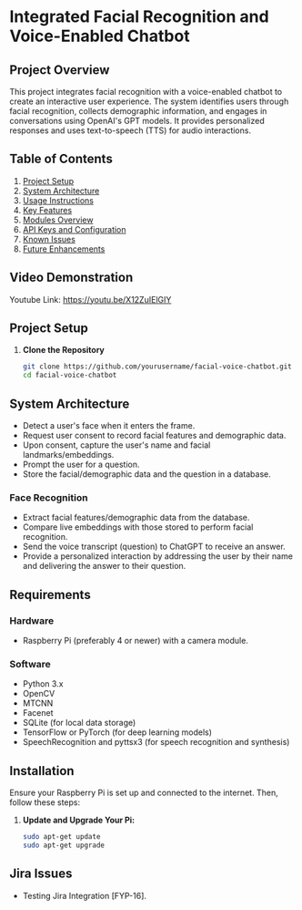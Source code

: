 # Integrated Facial Recognition and Voice-Enabled Chatbot

## Project Overview

This project integrates facial recognition with a voice-enabled chatbot to create an interactive user experience. The system identifies users through facial recognition, collects demographic information, and engages in conversations using OpenAI's GPT models. It provides personalized responses and uses text-to-speech (TTS) for audio interactions.

## Table of Contents

1. [Project Setup](#project-setup)
2. [System Architecture](#system-architecture)
3. [Usage Instructions](#usage-instructions)
4. [Key Features](#key-features)
5. [Modules Overview](#modules-overview)
6. [API Keys and Configuration](#api-keys-and-configuration)
7. [Known Issues](#known-issues)
8. [Future Enhancements](#future-enhancements)

## Video Demonstration

Youtube Link: https://youtu.be/X12ZuIElGIY

## Project Setup

1. **Clone the Repository**
   ```sh
   git clone https://github.com/yourusername/facial-voice-chatbot.git
   cd facial-voice-chatbot

## System Architecture

- Detect a user's face when it enters the frame.
- Request user consent to record facial features and demographic data.
- Upon consent, capture the user's name and facial landmarks/embeddings.
- Prompt the user for a question.
- Store the facial/demographic data and the question in a database.

### Face Recognition

- Extract facial features/demographic data from the database.
- Compare live embeddings with those stored to perform facial recognition.
- Send the voice transcript (question) to ChatGPT to receive an answer.
- Provide a personalized interaction by addressing the user by their name and delivering the answer to their question.

## Requirements

### Hardware

- Raspberry Pi (preferably 4 or newer) with a camera module.

### Software

- Python 3.x
- OpenCV
- MTCNN
- Facenet
- SQLite (for local data storage)
- TensorFlow or PyTorch (for deep learning models)
- SpeechRecognition and pyttsx3 (for speech recognition and synthesis)

## Installation

Ensure your Raspberry Pi is set up and connected to the internet. Then, follow these steps:

1. **Update and Upgrade Your Pi:**

   ```bash
   sudo apt-get update
   sudo apt-get upgrade


## Jira Issues
- Testing Jira Integration [FYP-16].

